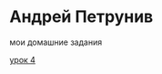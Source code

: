  # Андрей Петрунив 
 мои домашние задания   
 
[урок 4](https://petruniv.github.io/mini-book%20m2%20les4/src/ "книжка на html ")
